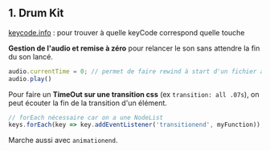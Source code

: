 ## 1. Drum Kit

[keycode.info](http://keycode.info) : pour trouver à quelle keyCode correspond quelle touche

**Gestion de l'audio et remise à zéro** pour relancer le son sans attendre la fin du son lancé.

```javascript
audio.currentTime = 0; // permet de faire rewind à start d'un fichier audio.
audio.play()
```

Pour faire un **TimeOut sur une transition css** (ex `transition: all .07s`), on peut écouter la fin de la transition d'un élément.

```javascript
// forEach nécessaire car on a une NodeList
keys.forEach(key => key.addEventListener('transitionend', myFunction));
```
Marche aussi avec `animationend`.
